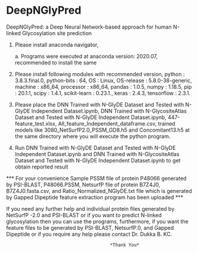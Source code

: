 # DeepNGlyPred

DeepNGlyPred: a Deep Neural Network-based approach for human N-linked Glycosylation site prediction 


1. Please install anaconda navigator, 

      a. Programs were executed at anaconda version: 2020.07, recommended to install the same 
      
      
2. Please install following modules with recommended version, 
      python              : 3.8.3.final.0,
      python-bits         : 64,
      OS                  : Linux,
      OS-release          : 5.8.0-38-generic,
      machine             : x86_64,
      processor           : x86_64,
      pandas              : 1.0.5,
      numpy               : 1.18.5,
      pip                 : 20.1.1,
      scipy               : 1.4.1,
      scikit-learn        : 0.23.1.,
      keras               : 2.4.3,
      tensorflow          : 2.3.1.
      
      
3. Please place the DNN Trained with N-GlyDE Dataset and Tested with N-GlyDE Independent Dataset.ipynb, DNN Trained with N-GlycositeAtlas Dataset and Tested with N-GlyDE Independent Dataset.ipynb, 447-feature_test.xlsx, 
   All_feature_Independent_dataframe.csv, trained models like 3080_NetSurfP2.0_PSSM_GD8.h5 and
   Concomitant13.h5 at the same directory where you will 
   execute the python program.
   
   
4. Run DNN Trained with N-GlyDE Dataset and Tested with N-GlyDE Independent Dataset.ipynb and DNN Trained with N-GlycositeAtlas Dataset and Tested with N-GlyDE Independent Dataset.ipynb to get obtain reported result


*** For your convenience Sample PSSM file of protein P48066 generated by PSI-BLAST, P48066.PSSM, NetsurfP file of protein B7Z4J0, B7Z4J0.fasta.csv, and Ratio_Normalized_NGlyDE.txt file which is generated by Gapped Dipeptide feature extraction program has been uploaded   ***


If you need any further help and individual protein files generated by NetSurfP -2.0 and PSI-BLAST or if you want to predict N-linked glycosylation then you can use the programs, furthermore, if you want the feature files to be generated by PSI-BLAST, NetsurfP.0, and Gapped Dipeptide or if you require any help please contact Dr. Dukka B. KC.

                                           *Thank You*
